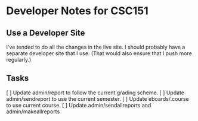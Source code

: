 Developer Notes for CSC151
==========================

Use a Developer Site
--------------------

I've tended to do all the changes in the live site.  I should probably
have a separate developer site that I use.  (That would also ensure that
I push more regularly.)

Tasks
-----

[ ] Update admin/report to follow the current grading scheme.
[ ] Update admin/sendreport to use the current semester.
[ ] Update eboards/.course to use current course.
[ ] Update admin/sendallreports and admin/makeallreports
